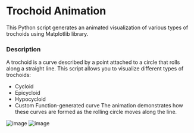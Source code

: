 # Trochoid Animation
This Python script generates an animated visualization of various types of trochoids using Matplotlib library.

### Description
A trochoid is a curve described by a point attached to a circle that rolls along a straight line. This script allows you to visualize different types of trochoids:
* Cycloid
* Epicycloid
* Hypocycloid
* Custom Function-generated curve
The animation demonstrates how these curves are formed as the rolling circle moves along the line.

![image](https://github.com/TajnyReddy/Animating-cycloids/assets/59600478/19e22a15-ab8b-47c6-9700-feee1b696958)
![image](https://github.com/TajnyReddy/Animating-cycloids/assets/59600478/435d6841-3d32-481b-8bf8-5d9308481f68)
